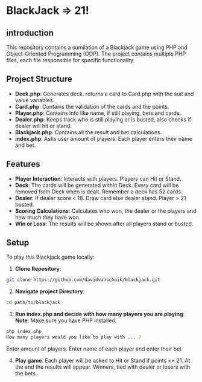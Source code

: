 # BlackJack => 21!

## introduction
This repository contains a sumilation of a Blackjack game using PHP and Object-Oriented Programming (OOP). The project contains multiple PHP files, each file responsible for specific functionality.

## Project Structure
- **Deck.php**: Generates deck. returns a card to Card.php with the suit and value variables.
- **Card.php**: Contains the validation of the cards and the points.
- **Player.php**: Contains info like name, if still playing, bets and cards.
- **Dealer.php**: Keeps track who is still playing or is busted, also checks if dealer will hit or stand. 
- **Blackjack.php**: Contains all the result and bet calculations. 
- **index.php**: Asks user amount of players. Each player enters their name and bet.

## Features
- **Player Interaction**: Interacts with players. Players can Hit or Stand.
- **Deck**: The cards will be generated within Deck. Every card will be removed from Deck when is dealt. Remember a deck has 52 cards.
- **Dealer**: If dealer score < 18. Draw card else dealer stand. Player > 21 busted.
- **Scoring Calculations**: Calculates who won, the dealer or the players and how much they have won. 
- **Win or Loss**: The results will be shown after all players stand or busted.

## Setup 
To play this Blackjack game locally:

1. **Clone Repository**:
```bash
git clone https://github.com/davidvanschaik/blackjack.git
```

2. **Navigate project Directory**:
```bash
cd path/to/blackjack
```

3. **Run index.php and decide with how many players you are playing**:
**Note**: Make sure you have PHP installed.
```bash
php index.php
How many players would you like to play with ... ?
```
Enter amount of players.
Enter name of each player and enter their bet


4. **Play game**:
Each player will be asked to Hit or Stand if points <= 21. At the end the results will appear. Winners, tied with dealer or losers with the bets.



